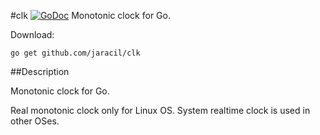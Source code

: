 #clk [![GoDoc](https://godoc.org/github.com/jaracil/clk?status.png)](https://godoc.org/github.com/jaracil/clk)
Monotonic clock for Go.

Download:
```shell
go get github.com/jaracil/clk
```

##Description

Monotonic clock for Go.

Real monotonic clock only for Linux OS. System realtime clock is used in other OSes. 

